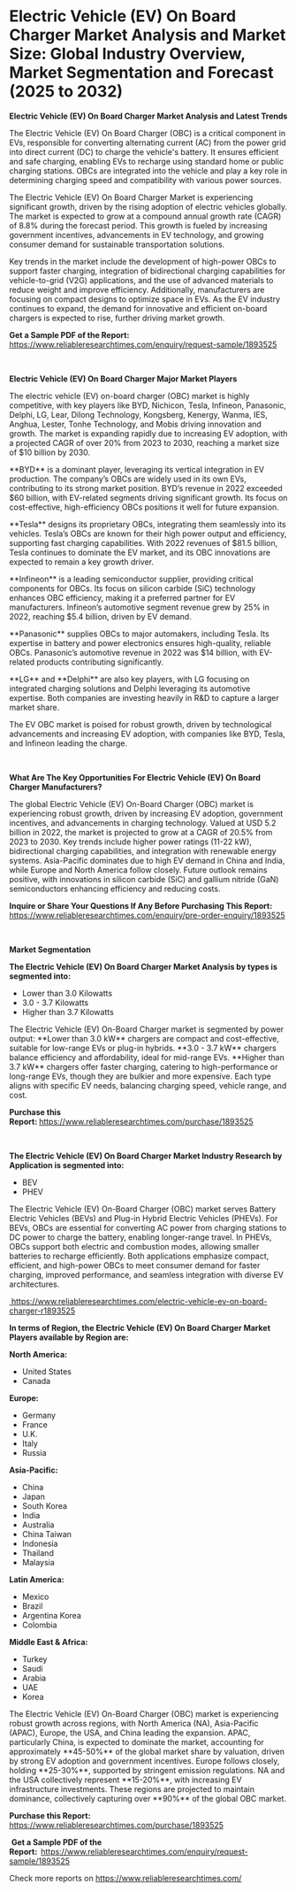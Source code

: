 <p><h1>Electric Vehicle (EV) On Board Charger Market Analysis and Market Size: Global Industry Overview, Market Segmentation and Forecast (2025 to 2032)</h1></p><p><strong>Electric Vehicle (EV) On Board Charger Market Analysis and Latest Trends</strong></p>
<p><p>The Electric Vehicle (EV) On Board Charger (OBC) is a critical component in EVs, responsible for converting alternating current (AC) from the power grid into direct current (DC) to charge the vehicle's battery. It ensures efficient and safe charging, enabling EVs to recharge using standard home or public charging stations. OBCs are integrated into the vehicle and play a key role in determining charging speed and compatibility with various power sources.</p><p>The Electric Vehicle (EV) On Board Charger Market is experiencing significant growth, driven by the rising adoption of electric vehicles globally. The market is expected to grow at a compound annual growth rate (CAGR) of 8.8% during the forecast period. This growth is fueled by increasing government incentives, advancements in EV technology, and growing consumer demand for sustainable transportation solutions.</p><p>Key trends in the market include the development of high-power OBCs to support faster charging, integration of bidirectional charging capabilities for vehicle-to-grid (V2G) applications, and the use of advanced materials to reduce weight and improve efficiency. Additionally, manufacturers are focusing on compact designs to optimize space in EVs. As the EV industry continues to expand, the demand for innovative and efficient on-board chargers is expected to rise, further driving market growth.</p></p>
<p><strong>Get a Sample PDF of the Report:&nbsp;</strong> <a href="https://www.reliableresearchtimes.com/enquiry/request-sample/1893525?utm_campaign=2007&utm_medium=2&utm_source=Github&utm_content=ia&utm_term=24012025&utm_id=electric-vehicle-ev-on-board-charger">https://www.reliableresearchtimes.com/enquiry/request-sample/1893525</a></p>
<p>&nbsp;</p>
<p><strong>Electric Vehicle (EV) On Board Charger Major Market Players</strong></p>
<p><p>The electric vehicle (EV) on-board charger (OBC) market is highly competitive, with key players like BYD, Nichicon, Tesla, Infineon, Panasonic, Delphi, LG, Lear, Dilong Technology, Kongsberg, Kenergy, Wanma, IES, Anghua, Lester, Tonhe Technology, and Mobis driving innovation and growth. The market is expanding rapidly due to increasing EV adoption, with a projected CAGR of over 20% from 2023 to 2030, reaching a market size of $10 billion by 2030.</p><p>**BYD** is a dominant player, leveraging its vertical integration in EV production. The company’s OBCs are widely used in its own EVs, contributing to its strong market position. BYD’s revenue in 2022 exceeded $60 billion, with EV-related segments driving significant growth. Its focus on cost-effective, high-efficiency OBCs positions it well for future expansion.</p><p>**Tesla** designs its proprietary OBCs, integrating them seamlessly into its vehicles. Tesla’s OBCs are known for their high power output and efficiency, supporting fast charging capabilities. With 2022 revenues of $81.5 billion, Tesla continues to dominate the EV market, and its OBC innovations are expected to remain a key growth driver.</p><p>**Infineon** is a leading semiconductor supplier, providing critical components for OBCs. Its focus on silicon carbide (SiC) technology enhances OBC efficiency, making it a preferred partner for EV manufacturers. Infineon’s automotive segment revenue grew by 25% in 2022, reaching $5.4 billion, driven by EV demand.</p><p>**Panasonic** supplies OBCs to major automakers, including Tesla. Its expertise in battery and power electronics ensures high-quality, reliable OBCs. Panasonic’s automotive revenue in 2022 was $14 billion, with EV-related products contributing significantly.</p><p>**LG** and **Delphi** are also key players, with LG focusing on integrated charging solutions and Delphi leveraging its automotive expertise. Both companies are investing heavily in R&D to capture a larger market share.</p><p>The EV OBC market is poised for robust growth, driven by technological advancements and increasing EV adoption, with companies like BYD, Tesla, and Infineon leading the charge.</p></p>
<p>&nbsp;</p>
<p><strong>What Are The Key Opportunities For Electric Vehicle (EV) On Board Charger Manufacturers?</strong></p>
<p><p>The global Electric Vehicle (EV) On-Board Charger (OBC) market is experiencing robust growth, driven by increasing EV adoption, government incentives, and advancements in charging technology. Valued at USD 5.2 billion in 2022, the market is projected to grow at a CAGR of 20.5% from 2023 to 2030. Key trends include higher power ratings (11-22 kW), bidirectional charging capabilities, and integration with renewable energy systems. Asia-Pacific dominates due to high EV demand in China and India, while Europe and North America follow closely. Future outlook remains positive, with innovations in silicon carbide (SiC) and gallium nitride (GaN) semiconductors enhancing efficiency and reducing costs.</p></p>
<p><strong>Inquire or Share Your Questions If Any Before Purchasing This Report:</strong> <a href="https://www.reliableresearchtimes.com/enquiry/pre-order-enquiry/1893525?utm_campaign=2007&utm_medium=2&utm_source=Github&utm_content=ia&utm_term=24012025&utm_id=electric-vehicle-ev-on-board-charger">https://www.reliableresearchtimes.com/enquiry/pre-order-enquiry/1893525</a></p>
<p>&nbsp;</p>
<p><strong>Market Segmentation</strong></p>
<p><strong>The Electric Vehicle (EV) On Board Charger Market Analysis by types is segmented into:</strong></p>
<p><ul><li>Lower than 3.0 Kilowatts</li><li>3.0 - 3.7 Kilowatts</li><li>Higher than 3.7 Kilowatts</li></ul></p>
<p><p>The Electric Vehicle (EV) On-Board Charger market is segmented by power output: **Lower than 3.0 kW** chargers are compact and cost-effective, suitable for low-range EVs or plug-in hybrids. **3.0 - 3.7 kW** chargers balance efficiency and affordability, ideal for mid-range EVs. **Higher than 3.7 kW** chargers offer faster charging, catering to high-performance or long-range EVs, though they are bulkier and more expensive. Each type aligns with specific EV needs, balancing charging speed, vehicle range, and cost.</p></p>
<p><strong>Purchase this Report:&nbsp;</strong><a href="https://www.reliableresearchtimes.com/purchase/1893525?utm_campaign=2007&utm_medium=2&utm_source=Github&utm_content=ia&utm_term=24012025&utm_id=electric-vehicle-ev-on-board-charger">https://www.reliableresearchtimes.com/purchase/1893525</a></p>
<p>&nbsp;</p>
<p><strong>The Electric Vehicle (EV) On Board Charger Market Industry Research by Application is segmented into:</strong></p>
<p><ul><li>BEV</li><li>PHEV</li></ul></p>
<p><p>The Electric Vehicle (EV) On-Board Charger (OBC) market serves Battery Electric Vehicles (BEVs) and Plug-in Hybrid Electric Vehicles (PHEVs). For BEVs, OBCs are essential for converting AC power from charging stations to DC power to charge the battery, enabling longer-range travel. In PHEVs, OBCs support both electric and combustion modes, allowing smaller batteries to recharge efficiently. Both applications emphasize compact, efficient, and high-power OBCs to meet consumer demand for faster charging, improved performance, and seamless integration with diverse EV architectures.</p></p>
<p><a href="https://www.reliableresearchtimes.com/electric-vehicle-ev-on-board-charger-r1893525?utm_campaign=2007&utm_medium=2&utm_source=Github&utm_content=ia&utm_term=24012025&utm_id=electric-vehicle-ev-on-board-charger">&nbsp;https://www.reliableresearchtimes.com/electric-vehicle-ev-on-board-charger-r1893525</a></p>
<p><strong>In terms of Region, the Electric Vehicle (EV) On Board Charger Market Players available by Region are:</strong></p>
<p>
    <p> <strong> North America: </strong>
        <ul>
            <li>United States</li>
            <li>Canada</li>
        </ul>
        </p> 
    <p> <strong> Europe: </strong>
        <ul>
            <li>Germany</li>
            <li>France</li>
            <li>U.K.</li>
            <li>Italy</li>
            <li>Russia</li>
        </ul>
        </p> 
    <p> <strong> Asia-Pacific: </strong>
        <ul>
            <li>China</li>
            <li>Japan</li>
            <li>South Korea</li>
            <li>India</li>
            <li>Australia</li>
            <li>China Taiwan</li>
            <li>Indonesia</li>
            <li>Thailand</li>
            <li>Malaysia</li>
        </ul>
        </p> 
    <p> <strong> Latin America: </strong>
        <ul>
            <li>Mexico</li>
            <li>Brazil</li>
            <li>Argentina Korea</li>
            <li>Colombia</li>
        </ul>
        </p> 
    <p> <strong> Middle East & Africa: </strong>
        <ul>
            <li>Turkey</li>
            <li>Saudi</li>
            <li>Arabia</li>
            <li>UAE</li>
            <li>Korea</li>
        </ul>
    </p>
    </p>
<p><p>The Electric Vehicle (EV) On-Board Charger (OBC) market is experiencing robust growth across regions, with North America (NA), Asia-Pacific (APAC), Europe, the USA, and China leading the expansion. APAC, particularly China, is expected to dominate the market, accounting for approximately **45-50%** of the global market share by valuation, driven by strong EV adoption and government incentives. Europe follows closely, holding **25-30%**, supported by stringent emission regulations. NA and the USA collectively represent **15-20%**, with increasing EV infrastructure investments. These regions are projected to maintain dominance, collectively capturing over **90%** of the global OBC market.</p></p>
<p><strong>Purchase this Report: </strong><a href="https://www.reliableresearchtimes.com/purchase/1893525?utm_campaign=2007&utm_medium=2&utm_source=Github&utm_content=ia&utm_term=24012025&utm_id=electric-vehicle-ev-on-board-charger">https://www.reliableresearchtimes.com/purchase/1893525</a></p>
<p>&nbsp;<strong>Get a Sample PDF of the Report:&nbsp;&nbsp;</strong><a href="https://www.reliableresearchtimes.com/enquiry/request-sample/1893525?utm_campaign=2007&utm_medium=2&utm_source=Github&utm_content=ia&utm_term=24012025&utm_id=electric-vehicle-ev-on-board-charger">https://www.reliableresearchtimes.com/enquiry/request-sample/1893525</a></p>
<p><strong></strong></p>
<p>Check more reports on <a href="https://www.reliableresearchtimes.com/?utm_campaign=2007&utm_medium=2&utm_source=Github&utm_content=ia&utm_term=24012025&utm_id=electric-vehicle-ev-on-board-charger">https://www.reliableresearchtimes.com/</a></p>